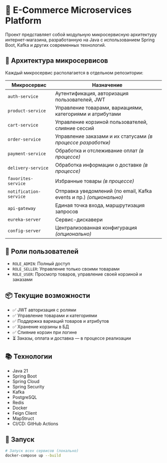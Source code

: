 # 🛒 E-Commerce Microservices Platform

Проект представляет собой модульную микросервисную архитектуру интернет-магазина, разработанную на Java с использованием Spring Boot, Kafka и других современных технологий.

## 🧩 Архитектура микросервисов

Каждый микросервис располагается в отдельном репозитории:

| Микросервис | Назначение |
|-------------|------------|
| `auth-service` | Аутентификация, авторизация пользователей, JWT |
| `product-service` | Управление товарами, вариациями, категориями и атрибутами |
| `cart-service` | Управление корзиной пользователей, слияние сессий |
| `order-service` | Управление заказами и их статусами *(в процессе разработки)* |
| `payment-service` | Обработка и отслеживание оплат *(в процессе)* |
| `delivery-service` | Обработка информации о доставке *(в процессе)* |
| `favorites-service` | Избранные товары *(в процессе)* |
| `notification-service` | Отправка уведомлений (по email, Kafka events и пр.) *(опционально)* |
| `api-gateway` | Единая точка входа, маршрутизация запросов |
| `eureka-server` | Сервис-дискавери |
| `config-server` | Централизованная конфигурация *(опционально)* |

## 🔐 Роли пользователей

- `ROLE_ADMIN`: Полный доступ
- `ROLE_SELLER`: Управление только своими товарами
- `ROLE_USER`: Просмотр товаров, управление своей корзиной и заказами

## 📦 Текущие возможности

- ✅ JWT авторизация с ролями
- ✅ Управление товарами и категориями
- ✅ Поддержка вариаций товаров и атрибутов
- ✅ Хранение корзины в БД
- ✅ Слияние корзин при логине
- ⏳ Заказы, оплата и доставка — в процессе реализации

## 📚 Технологии

- Java 21
- Spring Boot
- Spring Cloud
- Spring Security
- Kafka
- PostgreSQL
- Redis
- Docker
- Feign Client
- MapStruct
- CI/CD: GitHub Actions


## 🏁 Запуск

```bash
# Запуск всех сервисов (локально)
docker-compose up --build
```
